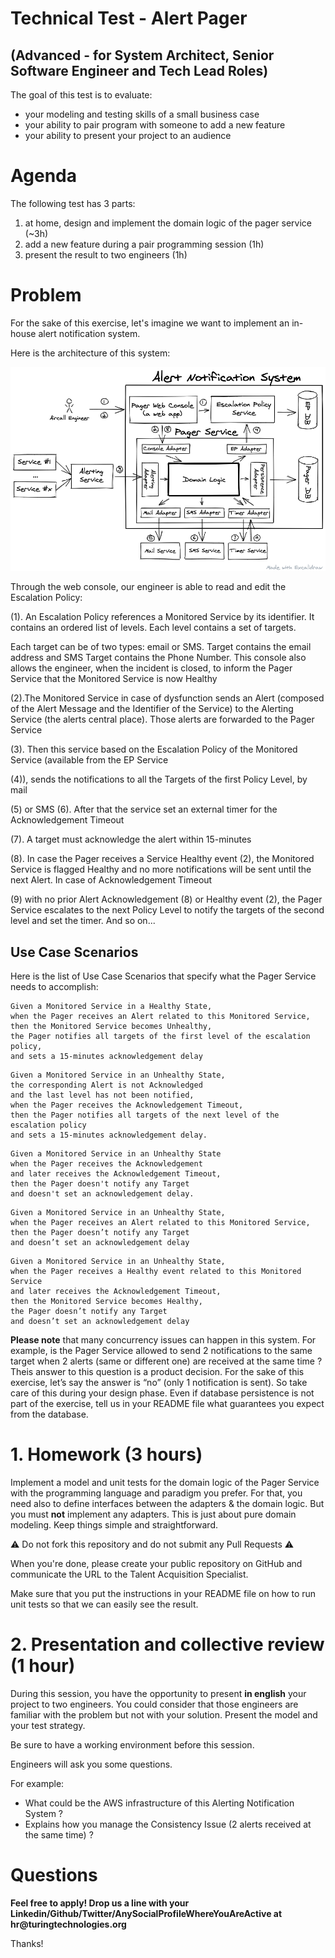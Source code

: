 #  Technical Test - Alert Pager
## (Advanced - for System Architect, Senior Software Engineer and Tech Lead Roles)

The goal of this test is to evaluate:
- your modeling and testing skills of a small business case
- your ability to pair program with someone to add a new feature
- your ability to present your project to an audience

# Agenda

The following test has 3 parts:
1. at home, design and implement the domain logic of the pager service (~3h)
2. add a new feature during a pair programming session (1h)
3. present the result to two engineers (1h)

# Problem

For the sake of this exercise, let's imagine we want to implement an in-house alert notification system.

Here is the architecture of this system:

![Architecture of the Alert Notification System](architecture-diagram.png)

Through the web console, our engineer is able to read and edit the Escalation Policy:

(1). An Escalation Policy references a Monitored Service by its identifier. It contains an ordered list of levels. Each level contains a set of targets.

Each target can be of two types: email or SMS. Target contains the email address and SMS Target contains the Phone Number. This console also allows the engineer, when the incident is closed, to inform the Pager Service that the Monitored Service is now Healthy 

(2).The Monitored Service in case of dysfunction sends an Alert (composed of the Alert Message and the Identifier of the Service) to the Alerting Service (the alerts central place). Those alerts are forwarded to the Pager Service

(3). Then this service based on the Escalation Policy of the Monitored Service (available from the EP Service

(4)), sends the notifications to all the Targets of the first Policy Level, by mail

(5) or SMS (6). After that the service set an external timer for the Acknowledgement Timeout 

(7). A target must acknowledge the alert within 15-minutes 

(8). In case the Pager receives a Service Healthy event (2), the Monitored Service is flagged Healthy and no more notifications will be sent until the next Alert. In case of Acknowledgement Timeout 

(9) with no prior Alert Acknowledgement (8) or Healthy event (2), the Pager Service escalates to the next Policy Level to notify the targets of the second level and set the timer. And so on...

## Use Case Scenarios

Here is the list of Use Case Scenarios that specify what the Pager Service needs to accomplish:

```
Given a Monitored Service in a Healthy State,
when the Pager receives an Alert related to this Monitored Service,
then the Monitored Service becomes Unhealthy,
the Pager notifies all targets of the first level of the escalation policy,
and sets a 15-minutes acknowledgement delay
```

```
Given a Monitored Service in an Unhealthy State,
the corresponding Alert is not Acknowledged
and the last level has not been notified,
when the Pager receives the Acknowledgement Timeout,
then the Pager notifies all targets of the next level of the escalation policy
and sets a 15-minutes acknowledgement delay.
```

```
Given a Monitored Service in an Unhealthy State
when the Pager receives the Acknowledgement
and later receives the Acknowledgement Timeout,
then the Pager doesn't notify any Target
and doesn't set an acknowledgement delay.
```

```
Given a Monitored Service in an Unhealthy State,
when the Pager receives an Alert related to this Monitored Service,
then the Pager doesn’t notify any Target
and doesn’t set an acknowledgement delay
```

```
Given a Monitored Service in an Unhealthy State,
when the Pager receives a Healthy event related to this Monitored Service
and later receives the Acknowledgement Timeout,
then the Monitored Service becomes Healthy,
the Pager doesn’t notify any Target
and doesn’t set an acknowledgement delay
```

**Please note** that many concurrency issues can happen in this system. For example, is the Pager Service allowed to send 2 notifications to the same target when 2 alerts (same or different one) are received at the same time ? Theis answer to this question is a product decision. For the sake of this exercise, let’s say the answer is “no” (only 1 notification is sent). So take care of this during your design phase. Even if database persistence is not part of the exercise, tell us in your README file what guarantees you expect from the database.

# 1. Homework (3 hours)

Implement a model and unit tests for the domain logic of the Pager Service with the programming language and paradigm you prefer. For that, you need also to define interfaces between the adapters & the domain logic. But you must **not** implement any adapters. This is just about pure domain modeling. Keep things simple and straightforward.

:warning: Do not fork this repository and do not submit any Pull Requests :warning:

When you're done, please create your public repository on GitHub and communicate the URL to the Talent Acquisition Specialist.

Make sure that you put the instructions in your README file on how to run unit tests so that we can easily see the result.


# 2. Presentation and collective review (1 hour)

During this session, you have the opportunity to present **in english** your project to two engineers. You could consider that those engineers are familiar with the problem but not with your solution. Present the model and your test strategy.

Be sure to have a working environment before this session.


Engineers will ask you some questions.

For example:
- What could be the AWS infrastructure of this Alerting Notification System ?
- Explains how you manage the Consistency Issue (2 alerts received at the same time) ?

# Questions

__Feel free to apply! Drop us a line with your Linkedin/Github/Twitter/AnySocialProfileWhereYouAreActive at hr@turingtechnologies.org__

Thanks!
